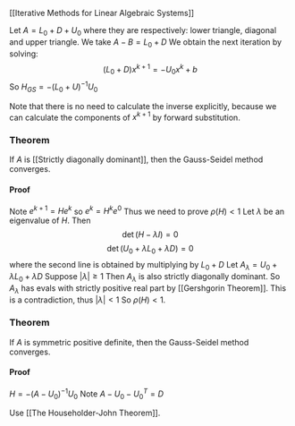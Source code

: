 [[Iterative Methods for Linear Algebraic Systems]]

Let $A=L_{0}+D+U_{0}$ where they are respectively: lower triangle, diagonal and upper triangle. 
We take $A-B=L_{0}+D$
We obtain the next iteration by solving:
$$
(L_{0}+D)x^{k+1}=-U_{0}x^k+b
$$
So $H_{GS}=-(L_{0}+U)^{-1}U_{0}$

Note that there is no need to calculate the inverse explicitly, because we can calculate the components of $x^{k+1}$ by forward substitution.
### Theorem
If $A$ is [[Strictly diagonally dominant]], then the Gauss-Seidel method converges.
#### Proof
Note $e^{k+1}=He^{k}$ so $e^{k}=H^{k}e^{0}$
Thus we need to prove $\rho(H)<1$
Let $\lambda$ be an eigenvalue of $H$.
Then 
$$
\det(H-\lambda I)=0
$$
$$
\det(U_{0}+\lambda L_{0}+\lambda D) = 0
$$
where the second line is obtained by multiplying by $L_{0}+D$
Let $A_{\lambda}=U_{0}+\lambda L_{0}+\lambda D$
Suppose $\lvert \lambda \rvert\geq 1$
Then $A_{\lambda}$ is also strictly diagonally dominant.
So $A_{\lambda}$ has evals with strictly positive real part by [[Gershgorin Theorem]].
This is a contradiction, thus $\lvert \lambda \rvert<1$
So $\rho(H)<1$.

### Theorem
If $A$ is symmetric positive definite, then the Gauss-Seidel method converges.
#### Proof
$H=-(A-U_{0})^{-1}U_{0}$
Note $A-U_{0}-U_{0}^{T}=D$ 

Use [[The Householder-John Theorem]].
